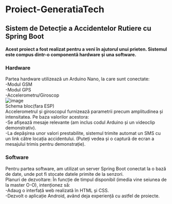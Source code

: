 # Proiect-GeneratiaTech
## Sistem de Detecție a Accidentelor Rutiere cu Spring Boot
#### Acest proiect a fost realizat pentru a veni în ajutorul unui prieten. Sistemul este compus dintr-o componentă hardware și una software.
### Hardware
Partea hardware utilizează un Arduino Nano, la care sunt conectate: <br/>
-Modul GSM <br/>
-Modul GPS <br/>
-Accelerometru/Giroscop <br/>
![image](https://github.com/user-attachments/assets/17aa12f5-da09-404c-aa41-f07d0b6cde54) <br/>
Schema bloc(fara ESP) <br/>
 Accelerometrul și giroscopul furnizează parametrii precum amplitudinea și intensitatea. Pe baza valorilor acestora:<br/>
 -Se afișează mesaje relevante (am inclus codul Arduino și un videoclip demonstrativ).<br/>
 -La depășirea unor valori prestabilite, sistemul trimite automat un SMS cu un link către locația accidentului. (Puteți vedea și o captură de ecran a mesajului trimis pentru demonstrație).
### Software
 Pentru partea software, am utilizat un server Spring Boot conectat la o bază de date, unde pot fi stocate datele primite de la senzori.<br/>
 Planuri de dezvoltare:
 În funcție de timpul disponibil (imedia vine seiunea de la master O-O), intenționez să: <br/>
-Adaug o interfață web realizată în HTML și CSS.<br/>
-Dezvolt o aplicație Android, având deja experiență cu astfel de proiecte.<br/>
